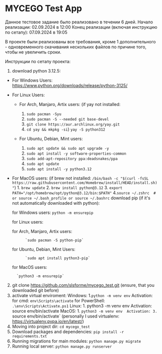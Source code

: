 # MYCEGO Test App

Данное тестовое задание было реализовано в течении 6 дней.
Начало реализации: 02.09.2024 в 12:00
Конец реализации (включая инструкцию по сетапу): 07.09.2024 в 19:05

В проекте были реализованы все требования, кроме 1 дополнительного - одновременного скачивания нескольких файлов по причине того,
чтобы не увеличить сроки. 

Инструкции по сетапу проекта:
1. download python 3.12.5:
- For Windows Users: https://www.python.org/downloads/release/python-3125/
- For Linux Users:

	- For Arch, Manjaro, Artix users:
		 (if yay not installed: 
		 1. `sudo pacman -Syu`
		 2. `sudo pacman -S --needed git base-devel`
		 3. `git clone https://aur.archlinux.org/yay.git`
		 4.  `cd yay && mkpkg -si`)
		`yay -S python312`

	- For Ubuntu, Debian, Mint users: 
		1. `sudo apt update && sudo apt upgrade -y`
		2. `sudo apt install -y software-properties-common`
		3. `sudo add-apt-repository ppa:deadsnakes/ppa`
		4. `sudo apt update`
		5. `sudo apt install -y python3.12`
  
- For MacOS users:
		(if brew not installed: `/bin/bash -c "$(curl -fsSL https://raw.githubusercontent.com/Homebrew/install/HEAD/install.sh)"`)
		1. `brew update`
		2. `brew install python@3.12`
		3. `export PATH="/opt/homebrew/opt/python@3.12/bin:$PATH"`
		4.`source ~/.zshrc  # or source ~/.bash_profile or source ~/.bashrc`
download pip (if it's not automatically downloaded with python):

	for Windows users:
		`python -m ensurepip`

	for Linux users:

	for Arch, Manjaro, Artix users:

			`sudo pacman -S python-pip`
  
	for Ubuntu, Debian, Mint Users:

			`sudo apt install python3-pip`
  
	for MacOS users:

		`python3 -m ensurepip`
  
2. git clone https://github.com/slsforme/mycego_test.git (ensure, that you downloaded git before)
3. activate virtual enviroment:
		Windows:
			1.`python -m venv env`
			Activation:			
			for cmd:
				`env\Scripts\activate`
			for PowerShell:
				`.\env\Scripts\Activate.ps1`
		Linux:
			1. python3 -m venv env
			Activation:
			source env/bin/activate
		MacOS:
			1. `python3 -m venv env 
			Activation:
			3. `source env/bin/activate`
	(personally I used virtualenv: https://virtualenv.pypa.io/en/latest/)
1. Moving into project dir:
	`cd mycego_test`
5. Download packages and dependencies:
	`pip install -r requirements.txt`
6. Running migrations for main modules:
	`python manage.py migrate`
7. Running local server: 
    `python manage.py runserver`

	 




